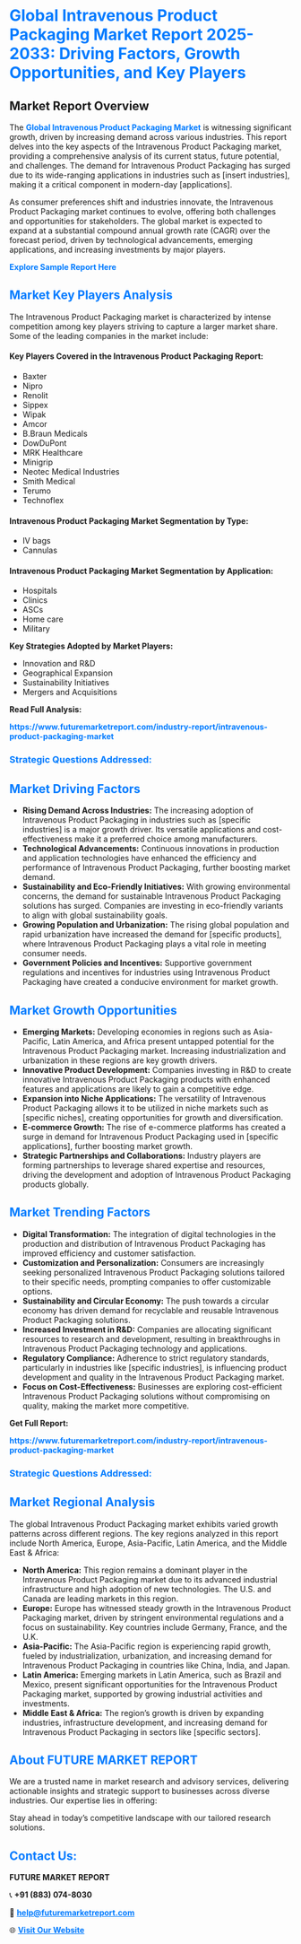 <h1 style="color: #007BFF;">Global Intravenous Product Packaging Market Report 2025-2033: Driving Factors, Growth Opportunities, and Key Players</h1>

<section id="overview">
<h2>Market Report Overview</h2>
<p>The <a href="https://www.futuremarketreport.com/industry-report/intravenous-product-packaging-market" style="color: #007BFF; text-decoration: none;"><strong>Global Intravenous Product Packaging Market</strong></a> is witnessing significant growth, driven by increasing demand across various industries. This report delves into the key aspects of the Intravenous Product Packaging market, providing a comprehensive analysis of its current status, future potential, and challenges. The demand for Intravenous Product Packaging has surged due to its wide-ranging applications in industries such as [insert industries], making it a critical component in modern-day [applications].</p>
<p>As consumer preferences shift and industries innovate, the Intravenous Product Packaging market continues to evolve, offering both challenges and opportunities for stakeholders. The global market is expected to expand at a substantial compound annual growth rate (CAGR) over the forecast period, driven by technological advancements, emerging applications, and increasing investments by major players.</p>
</section>

<section id="overview">
<p><a href="https://www.futuremarketreport.com/request-sample/reportId=63437" style="color: #007BFF; text-decoration: none;"><strong>Explore Sample Report Here</strong></a></p>
</section>

<section id="key-players">
<h2 style="color: #007BFF;">Market Key Players Analysis</h2>
<p>The Intravenous Product Packaging market is characterized by intense competition among key players striving to capture a larger market share. Some of the leading companies in the market include:</p>
<h4>Key Players Covered in the Intravenous Product Packaging Report:</h4>
<ul><li>Baxter</li><li>Nipro</li><li>Renolit</li><li>Sippex</li><li>Wipak</li><li>Amcor</li><li>B.Braun Medicals</li><li>DowDuPont</li><li>MRK Healthcare</li><li>Minigrip</li><li>Neotec Medical Industries</li><li>Smith Medical</li><li>Terumo</li><li>Technoflex</li></ul>
<h4>Intravenous Product Packaging Market Segmentation by Type:</h4>
<ul><li>IV bags</li><li>Cannulas</li></ul>

<h4>Intravenous Product Packaging Market Segmentation by Application:</h4>
<ul><li>Hospitals</li><li>Clinics</li><li>ASCs</li><li>Home care</li><li>Military</li></ul>
<p><strong>Key Strategies Adopted by Market Players:</strong></p>
<ul>
<li>Innovation and R&D</li>
<li>Geographical Expansion</li>
<li>Sustainability Initiatives</li>
<li>Mergers and Acquisitions</li>
</ul>
</section>

<section>
<p><strong>Read Full Analysis: </strong></p><a href="https://www.futuremarketreport.com/industry-report/intravenous-product-packaging-market" style="color: #007BFF; text-decoration: none;"><strong>https://www.futuremarketreport.com/industry-report/intravenous-product-packaging-market</strong></a>
<h3 style="color: #007BFF;">Strategic Questions Addressed:</h3>
</section>

<section id="driving-factors">
<h2 style="color: #007BFF;">Market Driving Factors</h2>
<ul>
<li><strong>Rising Demand Across Industries:</strong> The increasing adoption of Intravenous Product Packaging in industries such as [specific industries] is a major growth driver. Its versatile applications and cost-effectiveness make it a preferred choice among manufacturers.</li>
<li><strong>Technological Advancements:</strong> Continuous innovations in production and application technologies have enhanced the efficiency and performance of Intravenous Product Packaging, further boosting market demand.</li>
<li><strong>Sustainability and Eco-Friendly Initiatives:</strong> With growing environmental concerns, the demand for sustainable Intravenous Product Packaging solutions has surged. Companies are investing in eco-friendly variants to align with global sustainability goals.</li>
<li><strong>Growing Population and Urbanization:</strong> The rising global population and rapid urbanization have increased the demand for [specific products], where Intravenous Product Packaging plays a vital role in meeting consumer needs.</li>
<li><strong>Government Policies and Incentives:</strong> Supportive government regulations and incentives for industries using Intravenous Product Packaging have created a conducive environment for market growth.</li>
</ul>
</section>

<section id="growth-opportunities">
<h2 style="color: #007BFF;">Market Growth Opportunities</h2>
<ul>
<li><strong>Emerging Markets:</strong> Developing economies in regions such as Asia-Pacific, Latin America, and Africa present untapped potential for the Intravenous Product Packaging market. Increasing industrialization and urbanization in these regions are key growth drivers.</li>
<li><strong>Innovative Product Development:</strong> Companies investing in R&D to create innovative Intravenous Product Packaging products with enhanced features and applications are likely to gain a competitive edge.</li>
<li><strong>Expansion into Niche Applications:</strong> The versatility of Intravenous Product Packaging allows it to be utilized in niche markets such as [specific niches], creating opportunities for growth and diversification.</li>
<li><strong>E-commerce Growth:</strong> The rise of e-commerce platforms has created a surge in demand for Intravenous Product Packaging used in [specific applications], further boosting market growth.</li>
<li><strong>Strategic Partnerships and Collaborations:</strong> Industry players are forming partnerships to leverage shared expertise and resources, driving the development and adoption of Intravenous Product Packaging products globally.</li>
</ul>
</section>

<section id="trending-factors">
<h2 style="color: #007BFF;">Market Trending Factors</h2>
<ul>
<li><strong>Digital Transformation:</strong> The integration of digital technologies in the production and distribution of Intravenous Product Packaging has improved efficiency and customer satisfaction.</li>
<li><strong>Customization and Personalization:</strong> Consumers are increasingly seeking personalized Intravenous Product Packaging solutions tailored to their specific needs, prompting companies to offer customizable options.</li>
<li><strong>Sustainability and Circular Economy:</strong> The push towards a circular economy has driven demand for recyclable and reusable Intravenous Product Packaging solutions.</li>
<li><strong>Increased Investment in R&D:</strong> Companies are allocating significant resources to research and development, resulting in breakthroughs in Intravenous Product Packaging technology and applications.</li>
<li><strong>Regulatory Compliance:</strong> Adherence to strict regulatory standards, particularly in industries like [specific industries], is influencing product development and quality in the Intravenous Product Packaging market.</li>
<li><strong>Focus on Cost-Effectiveness:</strong> Businesses are exploring cost-efficient Intravenous Product Packaging solutions without compromising on quality, making the market more competitive.</li>
</ul>
</section>

<section>
<p><strong>Get Full Report: </strong></p><a href="https://www.futuremarketreport.com/industry-report/intravenous-product-packaging-market" style="color: #007BFF; text-decoration: none;"><strong>https://www.futuremarketreport.com/industry-report/intravenous-product-packaging-market</strong></a>
<h3 style="color: #007BFF;">Strategic Questions Addressed:</h3>
</section>


<section id="regional-analysis">
<h2 style="color: #007BFF;">Market Regional Analysis</h2>
<p>The global Intravenous Product Packaging market exhibits varied growth patterns across different regions. The key regions analyzed in this report include North America, Europe, Asia-Pacific, Latin America, and the Middle East & Africa:</p>
<ul>
<li><strong>North America:</strong> This region remains a dominant player in the Intravenous Product Packaging market due to its advanced industrial infrastructure and high adoption of new technologies. The U.S. and Canada are leading markets in this region.</li>
<li><strong>Europe:</strong> Europe has witnessed steady growth in the Intravenous Product Packaging market, driven by stringent environmental regulations and a focus on sustainability. Key countries include Germany, France, and the U.K.</li>
<li><strong>Asia-Pacific:</strong> The Asia-Pacific region is experiencing rapid growth, fueled by industrialization, urbanization, and increasing demand for Intravenous Product Packaging in countries like China, India, and Japan.</li>
<li><strong>Latin America:</strong> Emerging markets in Latin America, such as Brazil and Mexico, present significant opportunities for the Intravenous Product Packaging market, supported by growing industrial activities and investments.</li>
<li><strong>Middle East & Africa:</strong> The region’s growth is driven by expanding industries, infrastructure development, and increasing demand for Intravenous Product Packaging in sectors like [specific sectors].</li>
</ul>
</section>

<footer>
<h2 style="color: #007BFF;">About FUTURE MARKET REPORT</h2>
<p>We are a trusted name in market research and advisory services, delivering actionable insights and strategic support to businesses across diverse industries. Our expertise lies in offering:</p>

<p>Stay ahead in today’s competitive landscape with our tailored research solutions.</p>

<h2 style="color: #007BFF;">Contact Us:</h2>
<p><strong>FUTURE MARKET REPORT</strong></p>
<p>📞 <strong>+91 (883) 074-8030</strong></p>
<p>📧 <strong><a href="mailto:help@futuremarketreport.com" style="color: #007BFF;">help@futuremarketreport.com</a></strong></p>
<p>🌐 <strong><a href="https://www.futuremarketreport.com/" style="color: #007BFF;">Visit Our Website</a></strong></p>
</footer>